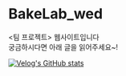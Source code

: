 # BakeLab_wed
&lt;팀 프로젝트> 웹사이트입니다<br>
궁금하시다면 아래 글을 읽어주세요~!

[![Velog's GitHub stats](https://velog-readme-stats.vercel.app/api?name=bki654&slug=팀-프로젝트-Bake-Lab-사이트)](https://velog.io/@bki654/팀-프로젝트-Bake-Lab-사이트)
